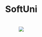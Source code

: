 <h1 align="center">SoftUni<h1>

<p align="center">
<img src="https://www.udemy.com/certificate/UC-d0699307-28d8-40be-a5be-8638f442c00f/" />
</p>
